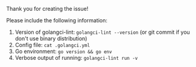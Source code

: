 Thank you for creating the issue!

Please include the following information:
1. Version of golangci-lint: `golangci-lint --version` (or git commit if you don't use binary distribution)
2. Config file: `cat .golangci.yml`
3. Go environment: `go version && go env`
4. Verbose output of running: `golangci-lint run -v`